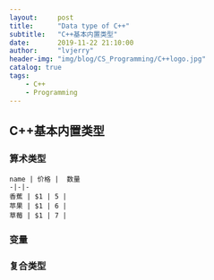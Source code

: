 ```yaml
---
layout:     post
title:      "Data type of C++"
subtitle:   "C++基本内置类型"
date:       2019-11-22 21:10:00
author:     "lvjerry"
header-img: "img/blog/CS_Programming/C++logo.jpg"
catalog: true
tags:
    - C++
    - Programming
---
```


## C++基本内置类型
### 算术类型
    name | 价格 |  数量  
    -|-|-
    香蕉 | $1 | 5 |
    苹果 | $1 | 6 |
    草莓 | $1 | 7 |
### 变量
### 复合类型